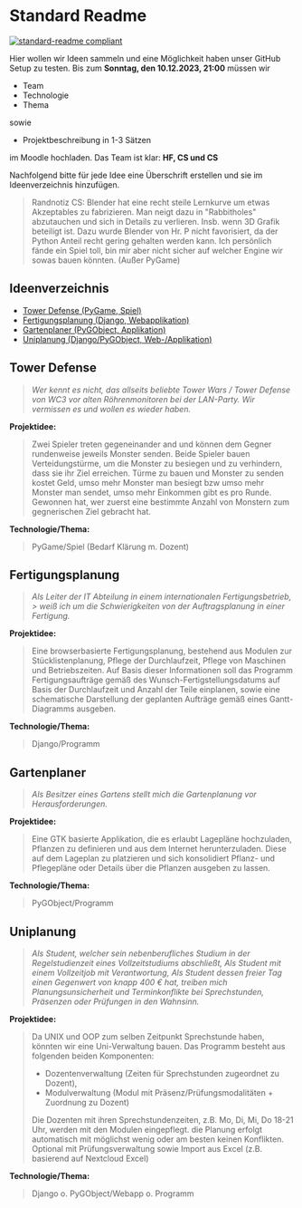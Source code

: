 # Standard Readme

[![standard-readme compliant](https://img.shields.io/badge/readme%20style-standard-brightgreen.svg?style=flat-square)](https://github.com/RichardLitt/standard-readme)

Hier wollen wir Ideen sammeln und eine Möglichkeit haben unser GitHub Setup zu testen.
Bis zum **Sonntag, den 10.12.2023, 21:00** müssen wir
- Team
- Technologie
- Thema

sowie
- Projektbeschreibung in 1-3 Sätzen 

im Moodle hochladen. Das Team ist klar:
**HF, CS und CS**

Nachfolgend bitte für jede Idee eine Überschrift erstellen und sie im Ideenverzeichnis hinzufügen.
> Randnotiz CS:
> Blender hat eine recht steile Lernkurve um etwas Akzeptables zu fabrizieren. Man neigt dazu in "Rabbitholes" abzutauchen
> und sich in Details zu verlieren. Insb. wenn 3D Grafik beteiligt ist. Dazu wurde Blender von Hr. P nicht favorisiert,
> da der Python Anteil recht gering gehalten werden kann. Ich persönlich fände ein Spiel toll, bin mir aber nicht sicher
> auf welcher Engine wir sowas bauen könnten. (Außer PyGame)

## Ideenverzeichnis

- [Tower Defense (PyGame, Spiel)](#tower-defense)
- [Fertigungsplanung (Django, Webapplikation)](#fertigungsplanung)
- [Gartenplaner (PyGObject, Applikation)](#gartenplaner)
- [Uniplanung (Django/PyGObject, Web-/Applikation)](#uniplanung)

## Tower Defense
>_Wer kennt es nicht, das allseits beliebte Tower Wars / Tower Defense von WC3 vor 
alten Röhrenmonitoren bei der LAN-Party. Wir vermissen es und wollen es wieder haben._

**Projektidee:**

> Zwei Spieler treten gegeneinander and und können dem Gegner rundenweise jeweils Monster senden. 
Beide Spieler bauen Verteidungstürme, um die Monster zu besiegen und zu verhindern, dass sie ihr Ziel erreichen. 
Türme zu bauen und Monster zu senden kostet Geld, umso mehr Monster man besiegt bzw umso mehr Monster man sendet, 
umso mehr Einkommen gibt es pro Runde. Gewonnen hat, wer zuerst eine bestimmte Anzahl von Monstern 
zum gegnerischen Ziel gebracht hat.

**Technologie/Thema:**
> PyGame/Spiel (Bedarf Klärung m. Dozent)

## Fertigungsplanung
>_Als Leiter der IT Abteilung in einem internationalen Fertigungsbetrieb, > weiß ich um die Schwierigkeiten 
von der Auftragsplanung in einer Fertigung._ 

**Projektidee:**

> Eine browserbasierte Fertigungsplanung, bestehend aus Modulen zur Stücklistenplanung, Pflege der Durchlaufzeit, 
Pflege von Maschinen und Betriebszeiten. Auf Basis dieser Informationen soll das Programm Fertigungsaufträge gemäß
des Wunsch-Fertigstellungsdatums auf Basis der Durchlaufzeit und Anzahl der Teile einplanen, sowie eine schematische 
Darstellung der geplanten Aufträge gemäß eines Gantt-Diagramms ausgeben.
 
**Technologie/Thema:**
> Django/Programm


## Gartenplaner
> _Als Besitzer eines Gartens stellt mich die Gartenplanung vor Herausforderungen._

**Projektidee:**

> Eine GTK basierte Applikation, die es erlaubt Lagepläne hochzuladen, Pflanzen zu definieren und aus dem Internet
herunterzuladen. Diese auf dem Lageplan zu platzieren und sich konsolidiert Pflanz- und Pflegepläne oder 
Details über die Pflanzen ausgeben zu lassen.
 
**Technologie/Thema:**
> PyGObject/Programm

## Uniplanung
> _Als Student, welcher sein nebenberufliches Studium in der Regelstudienzeit eines Vollzeitstudiums abschließt,
> Als Student mit einem Vollzeitjob mit Verantwortung,
> Als Student dessen freier Tag einen Gegenwert von knapp 400 € hat, 
> treiben mich Planungsunsicherheit und Terminkonflikte bei Sprechstunden, Präsenzen oder Prüfungen in den Wahnsinn._

**Projektidee:**

> Da UNIX und OOP zum selben Zeitpunkt Sprechstunde haben, könnten wir eine Uni-Verwaltung bauen.
> Das Programm besteht aus folgenden beiden Komponenten:
> - Dozentenverwaltung (Zeiten für Sprechstunden zugeordnet zu Dozent),
> - Modulverwaltung (Modul mit Präsenz/Prüfungsmodalitäten + Zuordnung zu Dozent)
> 
> Die Dozenten mit ihren Sprechstundenzeiten, z.B. Mo, Di, Mi, Do 18-21 Uhr, werden mit den Modulen eingepflegt.
> die Planung erfolgt automatisch mit möglichst wenig oder am besten keinen Konflikten. 
> Optional mit Prüfungsverwaltung sowie Import aus Excel (z.B. basierend auf Nextcloud Excel)

**Technologie/Thema:**
> Django o. PyGObject/Webapp o. Programm